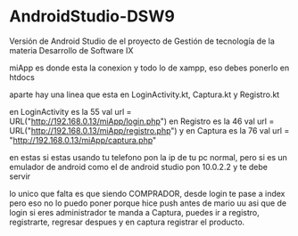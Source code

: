 # AndroidStudio-DSW9
Versión de Android Studio de el proyecto de Gestión de tecnología de la materia Desarrollo de Software IX

miApp es donde esta la conexion y todo lo de xampp, eso debes ponerlo en htdocs

aparte hay una linea que esta en LoginActivity.kt, Captura.kt y Registro.kt

en LoginActivity es la 55
            val url = URL("http://192.168.0.13/miApp/login.php")
en Registro es la 46
                val url = URL("http://192.168.0.13/miApp/registro.php")
y en Captura es la 76
            val url = "http://192.168.0.13/miApp/captura.php"

en estas si estas usando tu telefono pon la ip de tu pc normal, pero si es un emulador de android como el de android studio pon 10.0.2.2 y te debe servir


lo unico que falta es que siendo COMPRADOR, desde login te pase a index pero eso no lo puedo poner porque hice push antes de mario uu asi que de login si eres administrador te manda a Captura, puedes ir a registro, registrarte, regresar despues y en captura registrar el producto.
